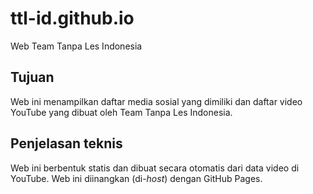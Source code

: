 # ttl-id.github.io
Web Team Tanpa Les Indonesia

## Tujuan
Web ini menampilkan daftar media sosial yang dimiliki dan daftar video YouTube yang dibuat oleh Team Tanpa Les Indonesia.

## Penjelasan teknis
Web ini berbentuk statis dan dibuat secara otomatis dari data video di YouTube. Web ini diinangkan (di-_host_) dengan GitHub Pages.
